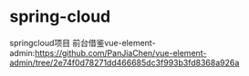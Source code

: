 # spring-cloud
springcloud项目
前台借鉴vue-element-admin:https://github.com/PanJiaChen/vue-element-admin/tree/2e74f0d78271dd466685dc3f993b3fd8368a926a
